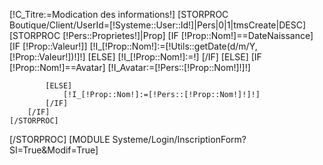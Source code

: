 [!C_Titre:=Modication des informations!]
[STORPROC Boutique/Client/UserId=[!Systeme::User::Id!]|Pers|0|1|tmsCreate|DESC]
	[STORPROC [!Pers::Proprietes!]|Prop]
		[IF [!Prop::Nom!]==DateNaissance]
			[IF [!Prop::Valeur!]]
				[!I_[!Prop::Nom!]:=[!Utils::getDate(d/m/Y,[!Prop::Valeur!])!]!]
			[ELSE]
				[!I_[!Prop::Nom!]:=!]
			[/IF]
		[ELSE]
			[IF [!Prop::Nom!]==Avatar]
				[!I_Avatar:=[!Pers::[!Prop::Nom!]!]!]

			[ELSE]
				[!I_[!Prop::Nom!]:=[!Pers::[!Prop::Nom!]!]!]
			[/IF]
		[/IF]
	[/STORPROC]
[/STORPROC]
[MODULE Systeme/Login/InscriptionForm?SI=True&Modif=True]
